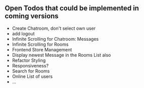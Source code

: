## Open Todos that could be implemented in coming versions

- Create Chatroom, don't select own user
- add logout
- Infinite Scrolling for Chatroom: Messages
- Infinite Scrolling for Rooms
- Frontend Store Management
- Display newest Message in the Rooms List also
- Refactor Styling
- Responsiveness?
- Search for Rooms
- Online List of users
- ...